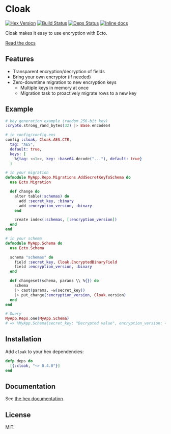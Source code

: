 Cloak
======

[![Hex Version](http://img.shields.io/hexpm/v/cloak.svg)](https://hex.pm/packages/cloak)
[![Build Status](https://travis-ci.org/danielberkompas/cloak.svg?branch=master)](https://travis-ci.org/danielberkompas/cloak)
[![Deps Status](https://beta.hexfaktor.org/badge/all/github/danielberkompas/cloak.svg)](https://beta.hexfaktor.org/github/danielberkompas/cloak)
[![Inline docs](http://inch-ci.org/github/danielberkompas/cloak.svg?branch=master)](http://inch-ci.org/github/danielberkompas/cloak)

Cloak makes it easy to use encryption with Ecto.

[Read the docs](https://hexdocs.pm/cloak)

## Features

- Transparent encryption/decryption of fields
- Bring your own encryptor (if needed)
- Zero-downtime migration to new encryption keys
    - Multiple keys in memory at once
    - Migration task to proactively migrate rows to a new key

## Example

```elixir
# key generation example (random 256-bit key)
:crypto.strong_rand_bytes(32) |> Base.encode64

# in config/config.exs
config :cloak, Cloak.AES.CTR,
  tag: "AES",
  default: true,
  keys: [
    %{tag: <<1>>, key: :base64.decode("..."), default: true}
  ]

# in your migration
defmodule MyApp.Repo.Migrations.AddSecretKeyToSchema do
  use Ecto.Migration

  def change do
    alter table(:schemas) do
      add :secret_key, :binary
      add :encryption_version, :binary
    end

    create index(:schemas, [:encryption_version])
  end
end

# in your schema
defmodule MyApp.Schema do
  use Ecto.Schema

  schema "schemas" do
    field :secret_key, Cloak.EncryptedBinaryField
    field :encryption_version, :binary
  end

  def changeset(schema, params \\ %{}) do
    schema
    |> cast(params, ~w(secret_key))
    |> put_change(:encryption_version, Cloak.version)
  end
end

# Query
MyApp.Repo.one(MyApp.Schema)
# => %MyApp.Schema{secret_key: "Decrypted value", encryption_version: <<"AES", 1>>}
```

## Installation

Add `cloak` to your hex dependencies:

```elixir
defp deps do
  [{:cloak, "~> 0.4.0"}]
end
```

## Documentation

See [the hex documentation](http://hexdocs.pm/cloak).

## License

MIT.
